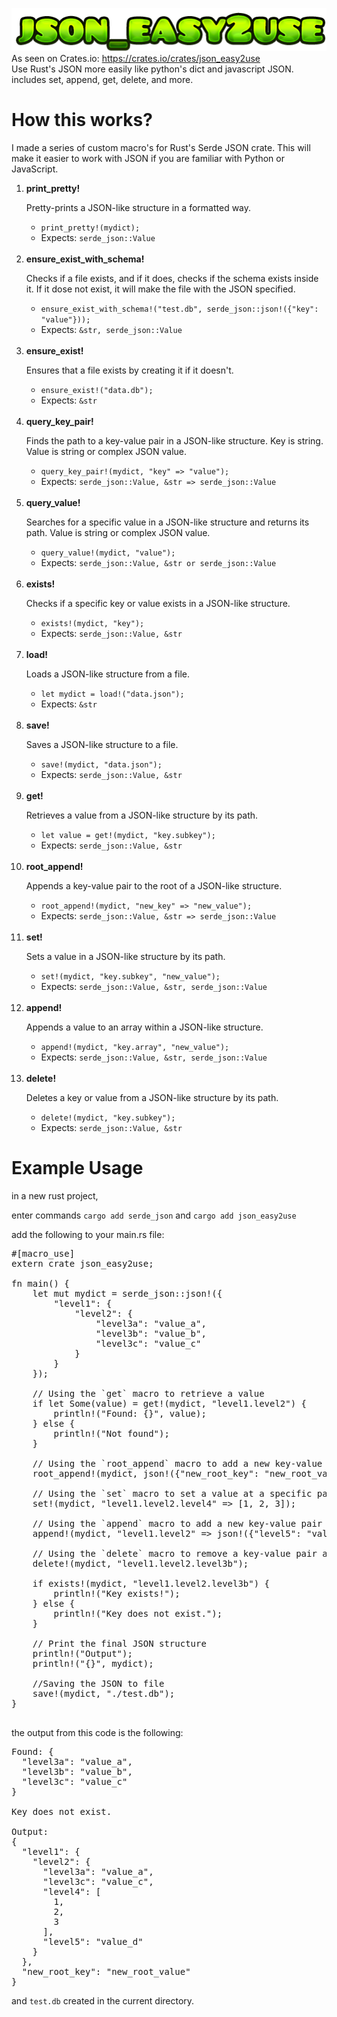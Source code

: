 <img src="https://raw.githubusercontent.com/RetributionByRevenue/json_easy2use/main/logo.png"><br>
As seen on Crates.io: https://crates.io/crates/json_easy2use <br>
Use Rust's JSON more easily like python's dict and javascript JSON. includes set, append, get, delete, and more.

# How this works?
I made a series of custom macro's for Rust's Serde JSON crate. This will make it easier to work with JSON if you are familiar with Python or JavaScript. 

<ol>
  <li>
    <strong>print_pretty!</strong>
    <p>Pretty-prints a JSON-like structure in a formatted way.</p>
    <ul>
      <li><code>print_pretty!(mydict);</code></li>
      <li>Expects: <code>serde_json::Value</code></li>
    </ul>
  </li>
  <br>
  <li>
    <strong>ensure_exist_with_schema!</strong>
    <p>Checks if a file exists, and if it does, checks if the schema exists inside it. If it dose not exist, it will make the file with the JSON specified.</p>
    <ul>
      <li><code>ensure_exist_with_schema!("test.db", serde_json::json!({"key": "value"}));</code></li>
      <li>Expects: <code>&str, serde_json::Value</code></li>
    </ul>
  </li>
  <br>
  <li>
    <strong>ensure_exist!</strong>
    <p>Ensures that a file exists by creating it if it doesn't.</p>
    <ul>
      <li><code>ensure_exist!("data.db");</code></li>
      <li>Expects: <code>&str</code></li>
    </ul>
  </li>
  <br>
  <li>
    <strong>query_key_pair!</strong>
    <p>Finds the path to a key-value pair in a JSON-like structure. Key is string. Value is string or complex JSON value.</p>
    <ul>
      <li><code>query_key_pair!(mydict, "key" => "value");</code></li>
      <li>Expects: <code>serde_json::Value, &str => serde_json::Value</code></li>
    </ul>
  </li>
  <br>
  <li>
    <strong>query_value!</strong>
    <p>Searches for a specific value in a JSON-like structure and returns its path. Value is string or complex JSON value.</p>
    <ul>
      <li><code>query_value!(mydict, "value");</code></li>
      <li>Expects: <code>serde_json::Value, &str or serde_json::Value</code></li>
    </ul>
  </li>
  <br>
  <li>
    <strong>exists!</strong>
    <p>Checks if a specific key or value exists in a JSON-like structure.</p>
    <ul>
      <li><code>exists!(mydict, "key");</code></li>
      <li>Expects: <code>serde_json::Value, &str</code></li>
    </ul>
  </li>
  <br>
  <li>
    <strong>load!</strong>
    <p>Loads a JSON-like structure from a file.</p>
    <ul>
      <li><code>let mydict = load!("data.json");</code></li>
      <li>Expects: <code>&str</code></li>
    </ul>
  </li>
  <br>
  <li>
    <strong>save!</strong>
    <p>Saves a JSON-like structure to a file.</p>
    <ul>
      <li><code>save!(mydict, "data.json");</code></li>
      <li>Expects: <code>serde_json::Value, &str</code></li>
    </ul>
  </li>
  <br>
  <li>
    <strong>get!</strong>
    <p>Retrieves a value from a JSON-like structure by its path.</p>
    <ul>
      <li><code>let value = get!(mydict, "key.subkey");</code></li>
      <li>Expects: <code>serde_json::Value, &str</code></li>
    </ul>
  </li>
  <br>
  <li>
    <strong>root_append!</strong>
    <p>Appends a key-value pair to the root of a JSON-like structure.</p>
    <ul>
      <li><code>root_append!(mydict, "new_key" => "new_value");</code></li>
      <li>Expects: <code>serde_json::Value, &str => serde_json::Value</code></li>
    </ul>
  </li>
  <br>
  <li>
    <strong>set!</strong>
    <p>Sets a value in a JSON-like structure by its path.</p>
    <ul>
      <li><code>set!(mydict, "key.subkey", "new_value");</code></li>
      <li>Expects: <code>serde_json::Value, &str, serde_json::Value</code></li>
    </ul>
  </li>
  <br>
  <li>
    <strong>append!</strong>
    <p>Appends a value to an array within a JSON-like structure.</p>
    <ul>
      <li><code>append!(mydict, "key.array", "new_value");</code></li>
      <li>Expects: <code>serde_json::Value, &str, serde_json::Value</code></li>
    </ul>
  </li>
  <br>
  <li>
    <strong>delete!</strong>
    <p>Deletes a key or value from a JSON-like structure by its path.</p>
    <ul>
      <li><code>delete!(mydict, "key.subkey");</code></li>
      <li>Expects: <code>serde_json::Value, &str</code></li>
    </ul>
  </li>
</ol>

# Example Usage
in a new rust project,

enter commands `cargo add serde_json` and `cargo add json_easy2use`

add the following to your main.rs file:
<pre>
#[macro_use]
extern crate json_easy2use;

fn main() {
    let mut mydict = serde_json::json!({
        "level1": {
            "level2": {
                "level3a": "value_a",
                "level3b": "value_b",
                "level3c": "value_c"
            }
        }
    });

    // Using the `get` macro to retrieve a value
    if let Some(value) = get!(mydict, "level1.level2") {
        println!("Found: {}", value);
    } else {
        println!("Not found");
    }

    // Using the `root_append` macro to add a new key-value pair at the root level
    root_append!(mydict, json!({"new_root_key": "new_root_value"}));

    // Using the `set` macro to set a value at a specific path
    set!(mydict, "level1.level2.level4" => [1, 2, 3]);

    // Using the `append` macro to add a new key-value pair at a specific path
    append!(mydict, "level1.level2" => json!({"level5": "value_d"}));

    // Using the `delete` macro to remove a key-value pair at a specific path
    delete!(mydict, "level1.level2.level3b");

    if exists!(mydict, "level1.level2.level3b") {
        println!("Key exists!");
    } else {
        println!("Key does not exist.");
    }

    // Print the final JSON structure
    println!("Output");
    println!("{}", mydict);

    //Saving the JSON to file
    save!(mydict, "./test.db");
}

</pre>
the output from this code is the following:
<pre>
Found: {
  "level3a": "value_a",
  "level3b": "value_b",
  "level3c": "value_c"
}

Key does not exist.
    
Output:
{
  "level1": {
    "level2": {
      "level3a": "value_a",
      "level3c": "value_c",
      "level4": [
        1,
        2,
        3
      ],
      "level5": "value_d"
    }
  },
  "new_root_key": "new_root_value"
}
</pre>

and `test.db` created in the current directory.
